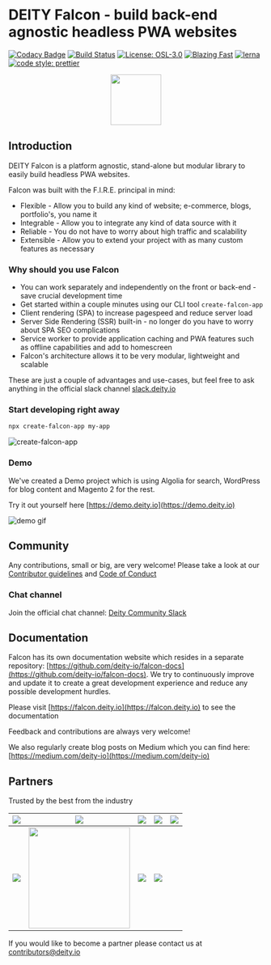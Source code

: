 # DEITY Falcon - build back-end agnostic headless PWA websites

[![Codacy Badge](https://api.codacy.com/project/badge/Grade/b8b60963bac941f081de64671ae8b7fd)](https://app.codacy.com/app/Deity/falcon?utm_source=github.com&utm_medium=referral&utm_content=deity-io/falcon&utm_campaign=Badge_Grade_Settings)
[![Build Status](https://gitlab.com/deity-io/falcon/badges/master/pipeline.svg)](https://gitlab.com/deity-io/falcon/commits/master)
[![License: OSL-3.0](https://img.shields.io/badge/license-OSL--3.0-yellow.svg?style=flat-square)](https://opensource.org/licenses/OSL-3.0)
[![Blazing Fast](https://img.shields.io/badge/speed-blazing%20%F0%9F%94%A5-brightgreen.svg?style=flat-square)](https://twitter.com/acdlite/status/974390255393505280)
[![lerna](https://img.shields.io/badge/maintained%20with-lerna-cc00ff.svg?style=flat-square)](https://lernajs.io/)
[![code style: prettier](https://img.shields.io/badge/code_style-prettier-ff69b4.svg?style=flat-square)](https://github.com/prettier/prettier)

<p align="center">
  <img alight="center" width="100" src="https://user-images.githubusercontent.com/1118933/46464650-2f40df00-c7c7-11e8-827c-576ce330cb06.png" />
</p>

## Introduction

DEITY Falcon is a platform agnostic, stand-alone but modular library to easily build headless PWA websites.

Falcon was built with the F.I.R.E. principal in mind:

- Flexible - Allow you to build any kind of website; e-commerce, blogs, portfolio's, you name it
- Integrable - Allow you to integrate any kind of data source with it
- Reliable - You do not have to worry about high traffic and scalability
- Extensible - Allow you to extend your project with as many custom features as necessary

### Why should you use Falcon

- You can work separately and independently on the front or back-end - save crucial development time
- Get started within a couple minutes using our CLI tool `create-falcon-app`
- Client rendering (SPA) to increase pagespeed and reduce server load
- Server Side Rendering (SSR) built-in - no longer do you have to worry about SPA SEO complications
- Service worker to provide application caching and PWA features such as offline capabilities and add to homescreen
- Falcon's architecture allows it to be very modular, lightweight and scalable

These are just a couple of advantages and use-cases, but feel free to ask anything in the official slack channel [slack.deity.io](slack.deity.io)

### Start developing right away

```bash
npx create-falcon-app my-app
```

![create-falcon-app](https://user-images.githubusercontent.com/40865297/48708977-64cd4a80-ec04-11e8-80cf-757db1610bf1.gif)

### Demo

We've created a Demo project which is using Algolia for search, WordPress for blog content and Magento 2 for the rest.

Try it out yourself here [https://demo.deity.io](https://demo.deity.io)

![demo gif](https://user-images.githubusercontent.com/40865297/48703128-1a8f9d80-ebf3-11e8-8b61-afa490d26c24.gif)

## Community

Any contributions, small or big, are very welcome! Please take a look at our [Contributor guidelines](https://github.com/deity-io/falcon/blob/master/.github/CONTRIBUTING.md) and [Code of Conduct](https://github.com/deity-io/falcon/blob/master/.github/CODE_OF_CONDUCT.md)

### Chat channel

Join the official chat channel: [Deity Community Slack](http://slack.deity.io)

## Documentation

Falcon has its own documentation website which resides in a separate repository: [https://github.com/deity-io/falcon-docs](https://github.com/deity-io/falcon-docs). We try to continuously improve and update it to create a great development experience and reduce any possible development hurdles.

Please visit [https://falcon.deity.io](https://falcon.deity.io) to see the documentation

Feedback and contributions are always very welcome!

We also regularly create blog posts on Medium which you can find here: [https://medium.com/deity-io](https://medium.com/deity-io)

## Partners

Trusted by the best from the industry

|<img src="https://user-images.githubusercontent.com/40865297/48707105-ace96e80-ebfe-11e8-85f2-b6072ec4c6b3.png" />|<img src="https://user-images.githubusercontent.com/40865297/48707163-da361c80-ebfe-11e8-8e71-9ffad9ff2291.png" />|<img src="https://user-images.githubusercontent.com/40865297/48707223-00f45300-ebff-11e8-890e-4595a057f8f0.png" />|<img src="https://user-images.githubusercontent.com/40865297/48707235-0c477e80-ebff-11e8-930a-5901fec84445.png" />|<img src="https://user-images.githubusercontent.com/40865297/48707246-15385000-ebff-11e8-92ae-835b38186a5c.png" />|
|---|---|---|---|---|
|<img src="https://user-images.githubusercontent.com/40865297/48707268-2aad7a00-ebff-11e8-8ad3-21eb6f2d7048.png" />|<img src="https://user-images.githubusercontent.com/40865297/48707457-d5259d00-ebff-11e8-8131-7bc79d98849e.png" width="200px"/>|<img src="https://user-images.githubusercontent.com/40865297/48707477-de166e80-ebff-11e8-88b3-f8333dbe39b5.png" />|<img src="https://user-images.githubusercontent.com/40865297/48707482-e53d7c80-ebff-11e8-9db7-4f891a0979f7.png" />||

If you would like to become a partner please contact us at contributors@deity.io
